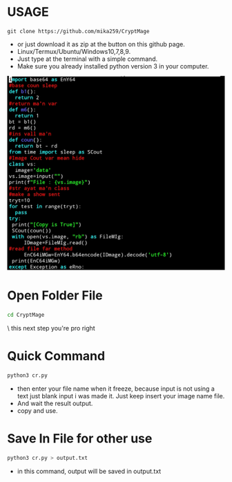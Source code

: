 # USAGE
```shell
git clone https://github.com/mika259/CryptMage
```
- or just download it as zip at the button on this github page.
- Linux/Termux/Ubuntu/Windows10,7,8,9.
- Just type at the terminal with a simple command.<br>
- Make sure you already installed python version 3 in your computer.
<img src="Screenshot_2024-04-17-01-28-27-864_com.termux-edit.jpg">


# Open Folder File
```bash
cd CryptMage
```

\\ this next step you're pro right
# Quick Command
```bash
python3 cr.py
```

- then enter your file name when it freeze, because input is not using a text just blank input i was made it. Just keep insert your image name file.
- And wait the result output.
- copy and use.

# Save In File for other use
```bash
python3 cr.py > output.txt
```

- in this command, output will be saved in output.txt
